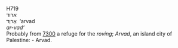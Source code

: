 H719  
ארוד  
אַרוַד ‎ ‘arvad  
*ar-vad‘*  
Probably from [7300](h7300) a refuge for the *roving*; *Arvad*, an
island city of Palestine: - Arvad.  
